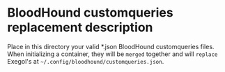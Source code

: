 # BloodHound customqueries replacement description

Place in this directory your valid \*.json BloodHound customqueries files.
When initializing a container, they will be `merged` together and will `replace` Exegol's at `~/.config/bloodhound/customqueries.json`.
